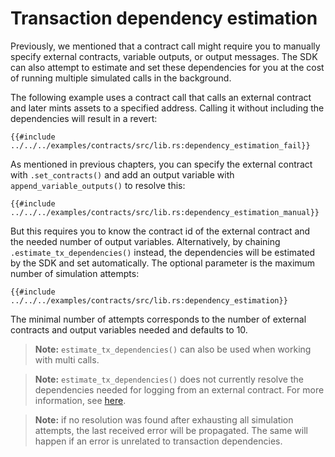 # Transaction dependency estimation

Previously, we mentioned that a contract call might require you to manually specify external contracts, variable outputs, or output messages. The SDK can also attempt to estimate and set these dependencies for you at the cost of running multiple simulated calls in the background.

The following example uses a contract call that calls an external contract and later mints assets to a specified address. Calling it without including the dependencies will result in a revert:

```rust,ignore
{{#include ../../../examples/contracts/src/lib.rs:dependency_estimation_fail}}
```

As mentioned in previous chapters, you can specify the external contract with `.set_contracts()` and add an output variable with `append_variable_outputs()` to resolve this:

```rust,ignore
{{#include ../../../examples/contracts/src/lib.rs:dependency_estimation_manual}}
```

But this requires you to know the contract id of the external contract and the needed number of output variables. Alternatively, by chaining `.estimate_tx_dependencies()` instead, the dependencies will be estimated by the SDK and set automatically. The optional parameter is the maximum number of simulation attempts:

```rust,ignore
{{#include ../../../examples/contracts/src/lib.rs:dependency_estimation}}
```

The minimal number of attempts corresponds to the number of external contracts and output variables needed and defaults to 10.

> **Note:** `estimate_tx_dependencies()` can also be used when working with multi calls.

> **Note:** `estimate_tx_dependencies()` does not currently resolve the dependencies needed for logging from an external contract. For more information, see [here](./calling-contracts/logs.md).

> **Note:** if no resolution was found after exhausting all simulation attempts, the last received error will be propagated. The same will happen if an error is unrelated to transaction dependencies.
